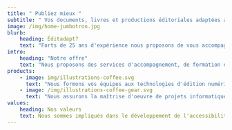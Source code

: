 ```yaml
---
title: " Publiez mieux "
subtitle: " Vos documents, livres et productions éditoriales adaptées aux lecteurs "
image: /img/home-jumbotron.jpg
blurb:
    heading: Éditadapt?
    text: "Forts de 25 ans d'expérience nous proposons de vous accompagner pour améliorer la qualité de vos publications numériques et le confort de votre travail."
intro:
    heading: "Notre offre"
    text: "Nous proposons des services d'accompagnement, de formation et de réalisation pour vos flux de travail."
products:
    - image: img/illustrations-coffee.svg
      text: "Nous formons vos équipes aux technologies d'édition numériques et à l'accessibilité native."
    - image: /img/illustrations-coffee-gear.svg
      text: "Nous assurons la maîtrise d'oeuvre de projets informatiques complexes pour la production et la diffusion de vos publications."
values:
    heading: Nos valeurs
    text: Nous sommes impliqués dans le développement de l'accessibilité pour tous et nous attachons une grande importance au cadre de travail des personnes qui assument le travail de publication. Nous cherchons à associer le confort du producteur et du lecteur pour que la démarche d'accessibilité soit porteuse d'améliorations sociales.
---
```


